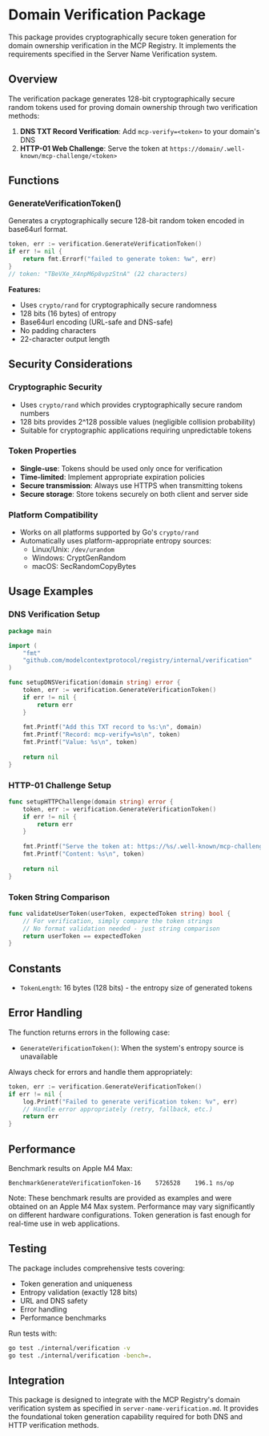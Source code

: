 # Domain Verification Package

This package provides cryptographically secure token generation for domain ownership verification in the MCP Registry. It implements the requirements specified in the Server Name Verification system.

## Overview

The verification package generates 128-bit cryptographically secure random tokens used for proving domain ownership through two verification methods:

1. **DNS TXT Record Verification**: Add `mcp-verify=<token>` to your domain's DNS
2. **HTTP-01 Web Challenge**: Serve the token at `https://domain/.well-known/mcp-challenge/<token>`

## Functions

### GenerateVerificationToken()

Generates a cryptographically secure 128-bit random token encoded in base64url format.

```go
token, err := verification.GenerateVerificationToken()
if err != nil {
    return fmt.Errorf("failed to generate token: %w", err)
}
// token: "TBeVXe_X4npM6p8vpzStnA" (22 characters)
```

**Features:**
- Uses `crypto/rand` for cryptographically secure randomness
- 128 bits (16 bytes) of entropy
- Base64url encoding (URL-safe and DNS-safe)
- No padding characters
- 22-character output length

## Security Considerations

### Cryptographic Security
- Uses `crypto/rand` which provides cryptographically secure random numbers
- 128 bits provides 2^128 possible values (negligible collision probability)
- Suitable for cryptographic applications requiring unpredictable tokens

### Token Properties
- **Single-use**: Tokens should be used only once for verification
- **Time-limited**: Implement appropriate expiration policies
- **Secure transmission**: Always use HTTPS when transmitting tokens
- **Secure storage**: Store tokens securely on both client and server side

### Platform Compatibility
- Works on all platforms supported by Go's `crypto/rand`
- Automatically uses platform-appropriate entropy sources:
  - Linux/Unix: `/dev/urandom`
  - Windows: CryptGenRandom
  - macOS: SecRandomCopyBytes

## Usage Examples

### DNS Verification Setup
```go
package main

import (
    "fmt"
    "github.com/modelcontextprotocol/registry/internal/verification"
)

func setupDNSVerification(domain string) error {
    token, err := verification.GenerateVerificationToken()
    if err != nil {
        return err
    }
    
    fmt.Printf("Add this TXT record to %s:\n", domain)
    fmt.Printf("Record: mcp-verify=%s\n", token)
    fmt.Printf("Value: %s\n", token)
    
    return nil
}
```

### HTTP-01 Challenge Setup
```go
func setupHTTPChallenge(domain string) error {
    token, err := verification.GenerateVerificationToken()
    if err != nil {
        return err
    }
    
    fmt.Printf("Serve the token at: https://%s/.well-known/mcp-challenge/%s\n", domain, token)
    fmt.Printf("Content: %s\n", token)
    
    return nil
}
```

### Token String Comparison
```go
func validateUserToken(userToken, expectedToken string) bool {
    // For verification, simply compare the token strings
    // No format validation needed - just string comparison
    return userToken == expectedToken
}
```

## Constants

- `TokenLength`: 16 bytes (128 bits) - the entropy size of generated tokens

## Error Handling

The function returns errors in the following case:

- `GenerateVerificationToken()`: When the system's entropy source is unavailable

Always check for errors and handle them appropriately:

```go
token, err := verification.GenerateVerificationToken()
if err != nil {
    log.Printf("Failed to generate verification token: %v", err)
    // Handle error appropriately (retry, fallback, etc.)
    return err
}
```

## Performance

Benchmark results on Apple M4 Max:

```
BenchmarkGenerateVerificationToken-16    5726528    196.1 ns/op
```

Note: These benchmark results are provided as examples and were obtained on an Apple M4 Max system. Performance may vary significantly on different hardware configurations.
Token generation is fast enough for real-time use in web applications.

## Testing

The package includes comprehensive tests covering:

- Token generation and uniqueness
- Entropy validation (exactly 128 bits)
- URL and DNS safety
- Error handling
- Performance benchmarks

Run tests with:
```bash
go test ./internal/verification -v
go test ./internal/verification -bench=.
```

## Integration

This package is designed to integrate with the MCP Registry's domain verification system as specified in `server-name-verification.md`. It provides the foundational token generation capability required for both DNS and HTTP verification methods.
